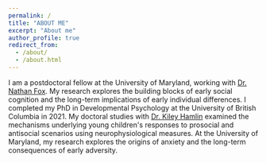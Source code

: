 ```yaml
---
permalink: /
title: "ABOUT ME"
excerpt: "About me"
author_profile: true
redirect_from: 
  - /about/
  - /about.html
---
```

I am a postdoctoral fellow at the University of Maryland, working with [Dr. Nathan Fox](https://nacs.umd.edu/facultyprofile/fox/nathan). My research explores the building blocks of early social cognition and the long-term implications of early individual differences. I completed my PhD in Developmental Psychology at the University of British Columbia in 2021. My doctoral studies with [Dr. Kiley Hamlin](https://psych.ubc.ca/profile/kiley-hamlin/) examined the mechanisms underlying young children's responses to prosocial and antisocial scenarios using neurophysiological measures. At the University of Maryland, my research explores the origins of anxiety and the long-term consequences of early adversity.
